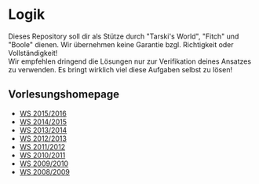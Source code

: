# Logik
Dieses Repository soll dir als Stütze durch "Tarski's World", "Fitch" und "Boole" dienen.
Wir übernehmen keine Garantie bzgl. Richtigkeit oder Vollständigkeit!<br/>
Wir empfehlen dringend die Lösungen nur zur Verifikation deines Ansatzes zu verwenden. Es bringt wirklich viel diese Aufgaben selbst zu lösen!

## Vorlesungshomepage
 * [WS 2015/2016](http://theo.cs.uni-magdeburg.de/lehre/lehre15w/logik/)
 * [WS 2014/2015](http://theo.cs.uni-magdeburg.de/lehre/lehre14w/logik/)
 * [WS 2013/2014](http://theo.cs.uni-magdeburg.de/lehre/lehre13w/logik/)
 * [WS 2012/2013](http://theo.cs.uni-magdeburg.de/lehre/lehre12w/logik/)
 * [WS 2011/2012](http://theo.cs.uni-magdeburg.de/lehre/lehre11w/logik/)
 * [WS 2010/2011](http://theo.cs.uni-magdeburg.de/lehre/lehre10w/logik/)
 * [WS 2009/2010](http://theo.cs.uni-magdeburg.de/lehre/lehre09w/logik/)
 * [WS 2008/2009](http://theo.cs.uni-magdeburg.de/lehre/lehre08w/logik/)
